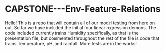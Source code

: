 # CAPSTONE---Env-Feature-Relations

Hello! This is a repo that will contain all of our model testing from here on out. So far we have included the initial four linear regression demons. 
The code included currently trains Humidity specifically, as that is the presentation file, but commented throughout the rest of the file is code that trains Temperature, pH, and rainfall.
More tests are in the works!
